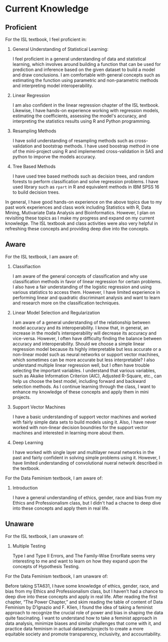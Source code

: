 # Current Knowledge

## Proficient

For the ISL textbook, I feel proficient in:

1. General Understanding of Statistical Learning:

    I feel proficient in a general understanding of data and statistical learning, which involves around building a function that can be used for prediction and inference based on the given dataset to build a model and draw conclusions. I am comfortable with general concepts such as estimating the function using parametric and non-parametric methods and interpreting model interoperability.

2. Linear Regression

    I am also confident in the linear regression chapter of the ISL textbook. Likewise, I have hands-on experience working with regression models, estimating the coefficients, assessing the model's accuracy, and interpreting the statistics results using R and Python programming.

3. Resampling Methods

    I have solid understanding of resampling methods such as cross-validation and bootstrap methods. I have used boostrap method in one of the mini-project using R and implemented cross-validation in SAS and python to imporve the models accuracy. 

4. Tree Based Methods

    I have used tree based methods such as decision trees, and random forests to perform classification and solve regression problems. I have used library such as `rpart` in R and equivalent methods in IBM SPSS 16 to build decision trees.

In general, I have good hands-on experience on the above topics due to my past work experiences and class work including Statistics with R, Data Mining, Mutivariate Data Analysis and Bioinformatics. However, I plan on revisiting these topics as I make my progress and expand on my current knowledge. The ISL textbook and class activities were also very helpful in refreshing these concepts and providing deep dive into the concepts.


## Aware

For the ISL textbook, I am aware of:

1. Classifiaction

    I am aware of the general concepts of classification and why use classification methods in favor of linear regression for certain problems. I also have a fair understanding of the logistic regression and using various statistics to access them. However, I have limited experience in performing linear and quadratic discriminant analysis and want to learn and research more on the classification techniques.

2. Linear Model Selection and Regularization

    I am aware of a general understanding of the relationship between model accuracy and its interoperability. I know that, in general, an increase in the model’s interoperability will decrease its accuracy and vice-versa. However, I often have difficulty finding the balance between accuracy and interoperability. Should we choose a simple linear regression model because its highly interpretable but less accurate or a non-linear model such as neural networks or support vector machines, which sometimes can be more accurate but less interpretable? I also understand multiple linear regression well, but I often have trouble selecting the important variables. I understand that various variables, such as Akaike Information Criterion (AIC), Adjusted R-Square, etc., can help us choose the best model, including forward and backward selection methods. As I continue learning through the class, I want to enhance my knowledge of these concepts and apply them in mini projects.

3. Support Vector Machines

    I have a basic understanding of support vector machines and worked with fairly simple data sets to build models using it. Also, I have never worked with non-linear decision boundries for the support vector machines and interested in learning more about them.

4. Deep Learning

    I have worked with single layer and multilayer neural networks in the past and fairly confident in solving simple problems using it. However, I have limited understanding of convolutional nueral network described in the textbook. 



For the Data Feminism textbook, I am aware of:

1. Introduction

    I have a general understanding of ethics, gender, race and bias from my Ethics and Professionalism class, but I didn't had a chacne to deep dive into these concepts and apply them in real life.


## Unaware

For the ISL textbook, I am unaware of:

1. Multiple Testing

    Type I and Type II Errors, and The Family-Wise ErrorRate seems very interesting to me and want to learn on how they expand upon the concepts of Hypothesis Testing.

For the Data Feminism textbook, I am unaware of:

Before taking STA631, I have some knowledge of ethics, gender, race, and bias from my Ethics and Professionalism class, but I haven’t had a chance to deep dive into these concepts and apply in real life. After reading the first chapter, “The Power Chapter,” and skim reading the table of content of Data Feminism by D’lgnazio and F. Klien, I found the idea of taking a feminist approach to recognize the crucial role of power and bias in shaping the data quite fascinating. I want to understand how to take a feminist approach in data analysis, minimize biases and similar challenges that come with it, and practice data feminism in actual datasets/projects to create a more equitable society and promote transparency, inclusivity, and accountability.
